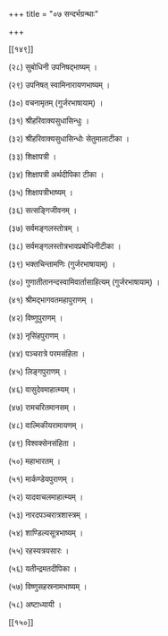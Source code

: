 +++
title = "०७ सन्दर्भग्रन्थाः"

+++

[[१४९]]

(२८) सुबोधिनी उपनिषद्भाष्यम् ।

(२९) उपनिषत् स्वामिनारायणभाष्यम् ।

(३०) वचनामृतम् (गुर्जरभाषायाम्) ।

(३१) श्रीहरिवाक्यसुधासिन्धुः ।

(३२) श्रीहरिवाक्यसुधासिन्धोः सेतुमालाटीका ।

(३३) शिक्षापत्री ।

(३४) शिक्षापत्री अर्थदीपिका टीका ।

(३५) शिक्षापत्रीभाष्यम् ।

(३६) सत्सङ्गिजीवनम् ।

(३७) सर्वमङ्गलस्तोत्रम् ।

(३८) सर्वमङ्गलस्तोत्रभावप्रबोधिनीटीका ।

(३९) भक्तचिन्तामणिः (गुर्जरभाषायाम्) ।

(४०) गुणातीतानन्दस्वामिवार्तासाहित्यम् (गुर्जरभाषायाम्) ।

(४१) श्रीमद्भागवतमहापुराणम् ।

(४२) विष्णुपुराणम् ।

(४३) नृसिंहपुराणम् ।

(४४) पञ्चरात्रे परमसंहिता ।

(४५) लिङ्गपुराणम् ।

(४६) वासुदेवमाहात्म्यम् ।

(४७) रामचरितमानसम् ।

(४८) वाल्मिकीयरामायणम् ।

(४९) विश्वक्सेनसंहिता ।

(५०) महाभारतम् ।

(५१) मार्कण्डेयपुराणम् ।

(५२) यादवाचलमाहात्म्यम् ।

(५३) नारदपञ्चरात्रशास्त्रम् ।

(५४) शाण्डिल्यसूत्रभाष्यम् ।

(५५) रहस्यत्रयसारः ।

(५६) यतीन्द्रमतदीपिका ।

(५७) विष्णुसहस्रनामभाष्यम् ।

(५८) अष्टाध्यायी ।

[[१५०]]
